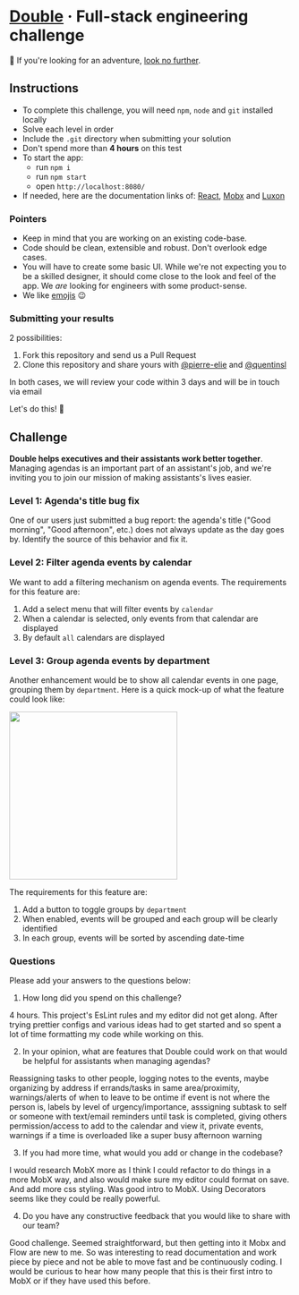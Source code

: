 # [Double](https://withdouble.com) · Full-stack engineering challenge

:wave: If you're looking for an adventure, [look no further](https://withdouble.com/jobs).

## Instructions

- To complete this challenge, you will need `npm`, `node` and `git` installed locally
- Solve each level in order
- Include the `.git` directory when submitting your solution
- Don't spend more than **4 hours** on this test
- To start the app:
  - run `npm i`
  - run `npm start`
  - open `http://localhost:8080/`
- If needed, here are the documentation links of: [React](https://reactjs.org/), [Mobx](https://mobx.js.org/index.html) and [Luxon](https://moment.github.io/luxon/index.html)


### Pointers

- Keep in mind that you are working on an existing code-base.
- Code should be clean, extensible and robust. Don't overlook edge cases.
- You will have to create some basic UI. While we're not expecting you to be a skilled designer, it should come close to the look and feel of the app. We *are* looking for engineers with some product-sense.
- We like [emojis](https://gitmoji.carloscuesta.me/) :wink:


### Submitting your results

2 possibilities:
1. Fork this repository and send us a Pull Request
2. Clone this repository and share yours with [@pierre-elie](https://github.com/pierre-elie) and [@quentinsl](https://github.com/quentinsl)

In both cases, we will review your code within 3 days and will be in touch via email



Let's do this! :muscle:


## Challenge

**Double helps executives and their assistants work better together**. Managing agendas is an important part of an assistant's job, and we're inviting you to join our mission of making assistants's lives easier.

### Level 1: Agenda's title bug fix

One of our users just submitted a bug report: the agenda's title ("Good morning", "Good afternoon", etc.) does not always update as the day goes by.
Identify the source of this behavior and fix it.


### Level 2: Filter agenda events by calendar

We want to add a filtering mechanism on agenda events. The requirements for this feature are:

1. Add a select menu that will filter events by `calendar`
2. When a calendar is selected, only events from that calendar are displayed
3. By default `all` calendars are displayed


### Level 3: Group agenda events by department

Another enhancement would be to show all calendar events in one page, grouping them by `department`. Here is a quick mock-up of what the feature could look like:

<img src="https://user-images.githubusercontent.com/45558407/61964225-5f967b80-af9b-11e9-9e39-b201a5644bf9.png" width="300" />

The requirements for this feature are:

1. Add a button to toggle groups by `department`
2. When enabled, events will be grouped and each group will be clearly identified
3. In each group, events will be sorted by ascending date-time


### Questions

Please add your answers to the questions below:

1. How long did you spend on this challenge?

4 hours. This project's EsLint rules and my editor did not get along. After trying prettier configs and various ideas had to get started and so spent a lot of time formatting my code while working on this.

2. In your opinion, what are features that Double could work on that would be helpful for assistants when managing agendas?

Reassigning tasks to other people, logging notes to the events, maybe organizing by address if errands/tasks in same area/proximity, warnings/alerts of when to leave to be ontime if event is not where the person is, labels by level of urgency/importance, asssigning subtask to self or someone with text/email reminders until task is completed, giving others permission/access to add to the calendar and view it, private events, warnings if a time is overloaded like a super busy afternoon warning

3. If you had more time, what would you add or change in the codebase?

I would research MobX more as I think I could refactor to do things in a more MobX way, and also would make sure my editor could format on save. And add more css styling. Was good intro to MobX. Using Decorators seems like they could be really powerful.

4. Do you have any constructive feedback that you would like to share with our team?

Good challenge. Seemed straightforward, but then getting into it Mobx and Flow are new to me. So was interesting to read documentation and work piece by piece and not be able to move fast and be continuously coding. I would be curious to hear how many people that this is their first intro to MobX or if they have used this before. 
